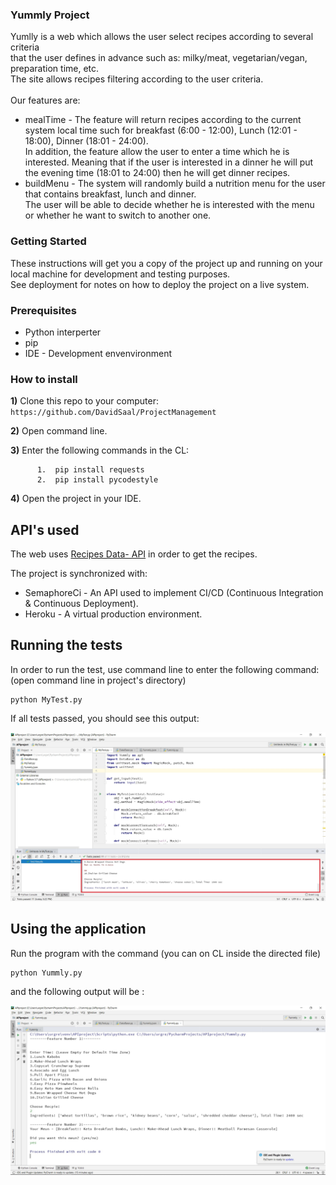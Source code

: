 ### Yummly Project

Yumlly is a web which allows the user select recipes according to several criteria<br />
that the user defines in advance such as: milky/meat, vegetarian/vegan, preparation time, etc.<br />
The site allows recipes filtering according to the user criteria.<br />  
Our features are:<br />
* mealTime - The feature will return recipes according to the current system local time such for breakfast (6:00 - 12:00), Lunch (12:01 - 18:00), Dinner (18:01 - 24:00).<br />
In addition, the feature allow the user to enter a time which he is interested. Meaning that if the user is interested in a dinner he will put the evening time (18:01 to 24:00) then he will get dinner recipes.<br />
* buildMenu - The system will randomly build a nutrition menu for the user that contains breakfast, lunch and dinner.<br />
The user will be able to decide whether he is interested with the menu or whether he want to switch to another one.<br />

### Getting Started

These instructions will get you a copy of the project up and running on your local machine for development and testing purposes.<br />
See deployment for notes on how to deploy the project on a live system.

### Prerequisites

* Python interperter
* pip
* IDE - Development envenvironment

### How to install

__1)__ Clone this repo to your computer:  `https://github.com/DavidSaal/ProjectManagement`

__2)__ Open command line.

__3)__ Enter the following commands in the CL:
```
      1.  pip install requests
      2.  pip install pycodestyle
```

__4)__ Open the project in your IDE.

## API's used

The web uses [Recipes Data- API](https://yummly.com) in order to get the recipes.  

The project is synchronized with:
* SemaphoreCi - An API used to implement CI/CD (Continuous Integration & Continuous Deployment).
* Heroku - A virtual production environment.

## Running the tests

In order to run the test, use command line to enter the following command:
(open command line in project's directory)
```
python MyTest.py
```
If all tests passed, you should see this output:

![image](https://github.com/DavidSaal/ProjectManagement/blob/master/images/TestsPass.jpg)


## Using the application
Run the program with the command (you can on  CL inside the directed file) 
```
python Yummly.py
```
and the following output will be : 

![image](https://github.com/DavidSaal/ProjectManagement/blob/master/images/ShowFeatures.jpg)
